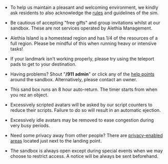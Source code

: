 * To help us maintain a pleasant and welcoming environment, we kindly ask residents to also acknowledge the [rules](https://alethia-island.github.io/sandbox/rules) and guidelines of the sim.

* Be cautious of accepting "free gifts" and group invitations whilst at our sandbox. These are not services operated by Alethia Management.

* Alethia Island is a homestead region and has 1/4 of the resources of a full region. Please be mindful of this when running heavy or intensive tasks!

* If your landmark isn't working properly, please try using the teleport pads to get to your destination.

* Having problems? Shout "**/911 admin**" or click any of the [help points](https://alethia-island.github.io/sandbox/help/help-points) around the sandbox. Alternatively, please contact an owner.

* This sand box runs an 8 hour auto-return. The timer starts from when you rez an object.

* Excessively scripted avatars will be asked by our script counters to reduce their scripts. Failure to do so will result in an automatic ejection.

* Excessively idle avatars may be removed to ease congestion during very busy periods.

* Need some privacy away from other people? There are [privacy-enabled areas](https://alethia-island.github.io/sandbox/areas/privacy) located just next to the landing point.

* The sandbox is always open except during special events when we may choose to restrict access. A notice will be always be sent beforehand.

